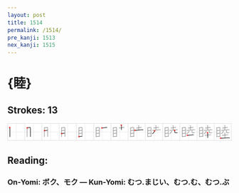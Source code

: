 ```yaml
---
layout: post
title: 1514
permalink: /1514/
pre_kanji: 1513
nex_kanji: 1515
---
```


# {睦}

## Strokes: 13

<div class="stroke"><img src="../images/E79DA6.png" /></div>

## Reading:

### On-Yomi: ボク、モク &mdash; Kun-Yomi: むつ.まじい、むつ.む、むつ.ぶ

